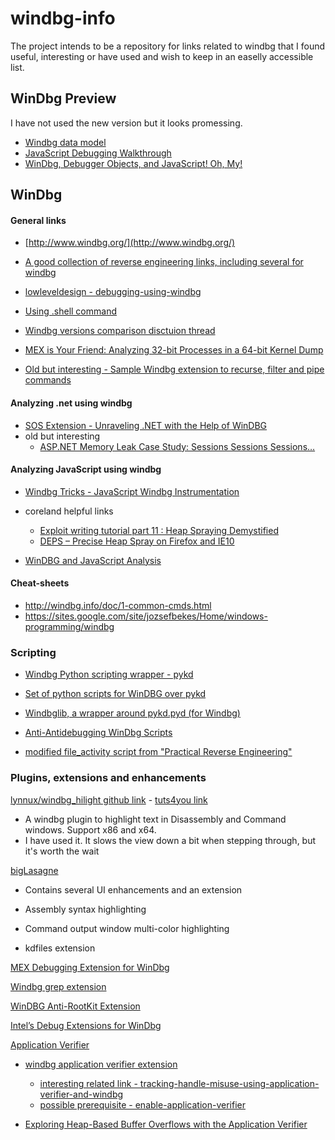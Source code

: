 # windbg-info

The project intends to be a repository for links related to windbg that I found useful, interesting or have used and wish to keep in an easelly accessible list. 

## WinDbg Preview
I have not used the new version but it looks promessing.

- [Windbg data model](https://doar-e.github.io/blog/2017/12/01/debugger-data-model/)
- [JavaScript Debugging Walkthrough](https://blogs.msdn.microsoft.com/windbg/2017/06/30/script-debugging-walkthrough/)
- [WinDbg, Debugger Objects, and JavaScript! Oh, My!](https://www.osr.com/blog/2017/05/18/windbg-debugger-objects-javascript-oh/)

## WinDbg

#### General links
- [http://www.windbg.org/](http://www.windbg.org/)

- [A good collection of reverse engineering links, including several for windbg](https://github.com/rmusser01/Infosec_Reference/blob/master/Draft/Reverse%20Engineering.md)

- [lowleveldesign - debugging-using-windbg](https://github.com/lowleveldesign/debug-recipes/tree/master/debugging-using-windbg)

- [Using .shell command](https://stackoverflow.com/questions/42153409/filter-output-of-windbg)

- [Windbg versions comparison disctuion thread](http://www.osronline.com/showThread.cfm?link=108907)

- [MEX is Your Friend: Analyzing 32-bit Processes in a 64-bit Kernel Dump](https://needleinathreadstack.wordpress.com/2017/05/15/mex-is-your-friend-analyzing-32-bit-processes-in-a-64-bit-kernel-dump/)

- [Old but interesting - Sample Windbg extension to recurse, filter and pipe commands](https://blogs.msdn.microsoft.com/nicd/2008/12/17/sample-windbg-extension-to-recurse-filter-and-pipe-commands/)

#### Analyzing .net using windbg
- [SOS Extension - Unraveling .NET with the Help of WinDBG](https://blog.talosintelligence.com/2017/07/unravelling-net-with-help-of-windbg.html)
- old but interesting
    - [ASP.NET Memory Leak Case Study: Sessions Sessions Sessions…](https://blogs.msdn.microsoft.com/tess/2006/02/02/asp-net-memory-leak-case-study-sessions-sessions-sessions/)
	

#### Analyzing JavaScript using windbg
- [Windbg Tricks - JavaScript Windbg Instrumentation](http://d0cs4vage.blogspot.com/2013/06/windbg-tricks-javascript-windbg.html)

- coreland helpful links
     - [Exploit writing tutorial part 11 : Heap Spraying Demystified](https://www.corelan.be/index.php/2011/12/31/exploit-writing-tutorial-part-11-heap-spraying-demystified/)
     - [DEPS – Precise Heap Spray on Firefox and IE10](https://www.corelan.be/index.php/2013/02/19/deps-precise-heap-spray-on-firefox-and-ie10/)
- [WinDBG and JavaScript Analysis](https://blog.talosintelligence.com/2017/08/windbg-and-javascript-analysis.html)

#### Cheat-sheets
- http://windbg.info/doc/1-common-cmds.html
- https://sites.google.com/site/jozsefbekes/Home/windows-programming/windbg

### Scripting
- [Windbg Python scripting wrapper - pykd](https://githomelab.ru/pykd/pykd)

- [Set of python scripts for WinDBG over pykd](https://githomelab.ru/pykd/windbg-pack)

- [Windbglib, a wrapper around pykd.pyd (for Windbg)](https://github.com/corelan/windbglib)

- [Anti-Antidebugging WinDbg Scripts](https://www.vallejo.cc/2017/07/anti-antidebugging-windbg-scripts.html)

- [modified file\_activity script from "Practical Reverse Engineering"](https://github.com/Prevenity/windbg-scripts/blob/master/file_activity.wds)

### Plugins, extensions and enhancements

[lynnux/windbg\_hilight github link](https://github.com/lynnux/windbg_hilight) - [tuts4you link](https://tuts4you.com/e107_plugins/download/download.php?view.3473)

- A windbg plugin to highlight text in Disassembly and Command windows. Support x86 and x64. 
- I have used it. It slows the view down a bit when stepping through, but it's worth the wait

[bigLasagne](http://kdext.com/)
- Contains several UI enhancements and an extension

- Assembly syntax highlighting
- Command output window multi-color highlighting
- kdfiles extension

[MEX Debugging Extension for WinDbg](https://blogs.msdn.microsoft.com/luisdem/2016/07/19/mex-debugging-extension-for-windbg-2/)

[Windbg grep extension](https://github.com/long123king/grep)

[WinDBG Anti-RootKit Extension](https://github.com/swwwolf/wdbgark)

[Intel’s Debug Extensions for WinDbg](https://firmwaresecurity.com/2015/12/06/intels-debug-extensions-for-windbg/)

[Application Verifier](https://docs.microsoft.com/en-us/windows-hardware/drivers/debugger/application-verifier)

- [windbg application verifier extension](https://docs.microsoft.com/en-us/windows-hardware/drivers/debugger/-avrf)
	- [interesting related link - tracking-handle-misuse-using-application-verifier-and-windbg ](https://blogs.msdn.microsoft.com/mattn/2009/09/08/tracking-handle-misuse-using-application-verifier-and-windbg/)
	- [possible prerequisite - enable-application-verifier](https://docs.microsoft.com/en-us/windows-hardware/drivers/debugger/enable-application-verifier)

- [Exploring Heap-Based Buffer Overflows with the Application Verifier](https://blogs.cisco.com/security/exploring\_heap-based\_buffer\_overflows_with_the_application\_verifier)
